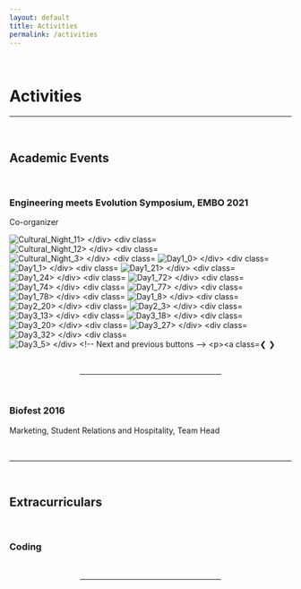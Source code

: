 ```yaml
---
layout: default
title: Activities
permalink: /activities
---
```

<p><br></p>

Activities
==========

<hr style="height:2px;border-width:0;color:gray;background-color:gray">

<p><br></p>

**Academic Events**
------------

<p><br></p>

### **Engineering meets Evolution Symposium, EMBO 2021**

Co-organizer

<!-- Slideshow container -->
<div class="slideshow-container">

  <!-- Full-width images with number and caption text -->
  <div class="mySlides fade">
    <img src="/assets/EMBO/Cultural_Night_11.jpg" alt="Cultural_Night_11>
  </div>	<div class="mySlides fade">
    <img src="/assets/EMBO/Cultural_Night_12.jpg" alt="Cultural_Night_12>
  </div>	<div class="mySlides fade">
    <img src="/assets/EMBO/Cultural_Night_3.jpg" alt="Cultural_Night_3>
  </div>	<div class="mySlides fade">
    <img src="/assets/EMBO/Day1_0.jpg" alt="Day1_0>
  </div>	<div class="mySlides fade">
    <img src="/assets/EMBO/Day1_1.jpg" alt="Day1_1>
  </div>	<div class="mySlides fade">
    <img src="/assets/EMBO/Day1_21.jpg" alt="Day1_21>
  </div>	<div class="mySlides fade">
    <img src="/assets/EMBO/Day1_24.jpg" alt="Day1_24>
  </div>	<div class="mySlides fade">
    <img src="/assets/EMBO/Day1_72.jpg" alt="Day1_72>
  </div>	<div class="mySlides fade">
    <img src="/assets/EMBO/Day1_74.jpg" alt="Day1_74>
  </div>	<div class="mySlides fade">
    <img src="/assets/EMBO/Day1_77.jpg" alt="Day1_77>
  </div>	<div class="mySlides fade">
    <img src="/assets/EMBO/Day1_78.jpg" alt="Day1_78>
  </div>	<div class="mySlides fade">
    <img src="/assets/EMBO/Day1_8.jpg" alt="Day1_8>
  </div>	<div class="mySlides fade">
    <img src="/assets/EMBO/Day2_20.jpg" alt="Day2_20>
  </div>	<div class="mySlides fade">
    <img src="/assets/EMBO/Day2_3.jpg" alt="Day2_3>
  </div>	<div class="mySlides fade">
    <img src="/assets/EMBO/Day3_13.jpg" alt="Day3_13>
  </div>	<div class="mySlides fade">
    <img src="/assets/EMBO/Day3_18.jpg" alt="Day3_18>
  </div>	<div class="mySlides fade">
    <img src="/assets/EMBO/Day3_20.jpg" alt="Day3_20>
  </div>	<div class="mySlides fade">
    <img src="/assets/EMBO/Day3_27.jpg" alt="Day3_27>
  </div>	<div class="mySlides fade">
    <img src="/assets/EMBO/Day3_32.jpg" alt="Day3_32>
  </div>	<div class="mySlides fade">
    <img src="/assets/EMBO/Day3_5.jpg" alt="Day3_5>
  </div>

  <!-- Next and previous buttons -->
  <a class="prev" onclick="plusSlides(-1)">&#10094;</a>
  <a class="next" onclick="plusSlides(1)">&#10095;</a>
</div>

<br>

<hr style="width:50%; margin-left:25%">

<br>

### **Biofest 2016**

Marketing, Student Relations and Hospitality, Team Head

<br>

<hr style="height:2px;border-width:0;color:gray;background-color:gray">

<br>

**Extracurriculars**
---------------

<br>

### **Coding**

<br>

<hr style="width:50%; margin-left:25%">

<br>

<!-- ### **Photography**

<br>

<hr style="width:50%; margin-left:25%">

<br>

### **Graphic Design**

<br>

<hr style="width:50%; margin-left:25%">

<br>

### **Gaming**

<br>
-->
<script>
let slideIndex = 1;
showSlides(slideIndex);

function plusSlides(n) {
  showSlides(slideIndex += n);
}

function currentSlide(n) {
  showSlides(slideIndex = n);
}

function showSlides(n) {
  let i;
  let slides = document.getElementsByClassName("mySlides");
  let dots = document.getElementsByClassName("dot");
  if (n > slides.length) {slideIndex = 1}    
  if (n < 1) {slideIndex = slides.length}
  for (i = 0; i < slides.length; i++) {
    slides[i].style.display = "none";  
  }
  for (i = 0; i < dots.length; i++) {
    dots[i].className = dots[i].className.replace(" active", "");
  }
  slides[slideIndex-1].style.display = "block";  
  dots[slideIndex-1].className += " active";
}
</script>
